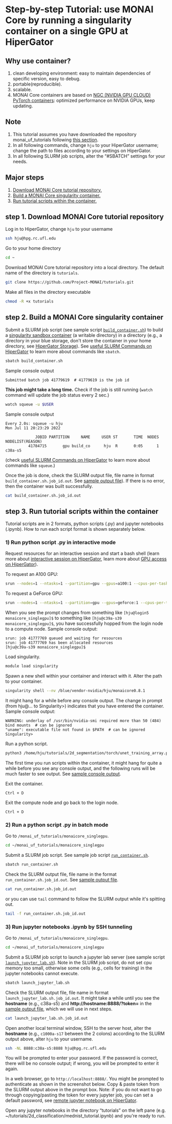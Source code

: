 # Step-by-step Tutorial: use MONAI Core by running a singularity container on a single GPU at HiperGator
## **Why use container?**
1. clean developing environment: easy to maintain dependencies of specific version, easy to debug.
2. portable(reproducible).
3. scalable.
4. MONAI Core containers are based on [NGC (NVIDIA GPU CLOUD) PyTorch containers](https://catalog.ngc.nvidia.com/orgs/nvidia/containers/pytorch): optimized performance on NVIDIA GPUs, keep updating.

## **Note**
1. This tutorial assumes you have downloaded the repository monai_uf_tutorials following [this section](../README.md/#download-this-repository-on-hipergator).
2. In all following commands, change `hju` to your HiperGator username; change the path to files according to your settings on HiperGator. 
3. In all following SLURM job scripts, alter the “#SBATCH” settings for your needs.


## **Major steps**
1. [Download MONAI Core tutorial repository.](#step-1-download-monai-core-tutorial-repository)
2. [Build a MONAI Core singularity container.](#step-2-build-a-monai-core-singularity-container)
3. [Run tutorial scripts within the container.](#step-3-run-tutorial-scripts-within-the-container)

## **step 1. Download MONAI Core tutorial repository**
Log in to HiperGator, change `hju` to your username

```bash
ssh hju@hpg.rc.ufl.edu
```

Go to your home directory 

```bash
cd ~
```

Download MONAI Core tutorial repository into a local directory. The default name of the directory is `tutorials`. 

```bash
git clone https://github.com/Project-MONAI/tutorials.git
```

Make all files in the directory executable

```bash
chmod -R +x tutorials
```

## **step 2. Build a MONAI Core singularity container**
Submit a SLURM job script (see sample script [`build_container.sh`](build_container.sh)) to build a [singularity sandbox container](https://docs.sylabs.io/guides/3.7/user-guide/build_a_container.html?highlight=sandbox#creating-writable-sandbox-directories) (a writable directory) in a directory (e.g., a directory in your blue storage, don't store the container in your home directory, see [HiperGator Storage](https://help.rc.ufl.edu/doc/Storage)). See [useful SLURM Commands on HiperGator](https://help.rc.ufl.edu/doc/SLURM_Commands) to learn more about commands like `sbatch`.

```bash
sbatch build_container.sh
```

Sample console output

```shell
Submitted batch job 41779619  # 41779619 is the job id
```

**This job might take a long time.** Check if the job is still running (`watch` command will update the job status every 2 sec.)

```bash
watch squeue -u $USER
```

Sample console output
```shell
Every 2.0s: squeue -u hju                                                                       Mon Jul 11 20:23:29 2022

             JOBID PARTITION     NAME     USER ST       TIME  NODES NODELIST(REASON)
          41784715       gpu build_co      hju  R       0:05      1 c38a-s5
```
(check [useful SLURM Commands on HiperGator](https://help.rc.ufl.edu/doc/SLURM_Commands) to learn more about commands like `squeue`.)

Once the job is done, check the SLURM output file, file name in format `build_container.sh.job_id.out`. See [sample output file](build_container.sh.job_id.out)). If there is no error, then the container was built successfully.

```bash
cat build_container.sh.job_id.out 
```


## **step 3. Run tutorial scripts within the container** 
Tutorial scripts are in 2 formats, python scripts (.py) and jupyter notebooks (.ipynb). How to run each script format is shown separately below. 

### **1) Run python script .py in interactive mode**
Request resources for an interactive session and start a bash shell (learn more about [interactive session on HiperGator](https://help.rc.ufl.edu/doc/Development_and_Testing), learn more about [GPU access on HiperGator](https://help.rc.ufl.edu/doc/GPU_Access)). 

To request an A100 GPU:

```bash
srun --nodes=1 --ntasks=1 --partition=gpu --gpus=a100:1 --cpus-per-task=2 --mem-per-cpu 64gb --time=03:00:00 --pty -u bash -i
```

To request a GeForce GPU:

```bash
srun --nodes=1 --ntasks=1 --partition=gpu --gpus=geforce:1 --cpus-per-task=2 --mem-per-cpu 64gb --time=03:00:00 --pty -u bash -i
```

When you see the prompt changes from something like ```[hju@login5 monaicore_singlegpu]$``` to something like ```[hju@c39a-s39 monaicore_singlegpu]$```, you have successfully hopped from the login node to a compute node. Sample console output:

```shell
srun: job 41777769 queued and waiting for resources
srun: job 41777769 has been allocated resources
[hju@c39a-s39 monaicore_singlegpu]$
```

Load singularity.

```bash
module load singularity
```

Spawn a new shell within your container and interact with it. Alter the path to your container. 

```bash
singularity shell --nv /blue/vendor-nvidia/hju/monaicore0.8.1
```

It might hang for a while before any console output. The change in prompt (from hju@... to Singularity>) indicates that you have entered the container. Sample console output:

```shell
WARNING: underlay of /usr/bin/nvidia-smi required more than 50 (484) bind mounts  # can be ignored
"uname": executable file not found in $PATH  # can be ignored
Singularity>
```

Run a python script.

```bash
python3 /home/hju/tutorials/2d_segmentation/torch/unet_training_array.py
```

The first time you run scripts within the container, it might hang for quite a while before you see any console output, and the following runs will be much faster to see output. See [sample console output](interactive_python_console.out).

Exit the container.

```
Ctrl + D
```

Exit the compute node and go back to the login node.

```
Ctrl + D
```

### **2) Run a python script .py in batch mode**
Go to `/monai_uf_tutorials/monaicore_singlegpu`.

```bash
cd ~/monai_uf_tutorials/monaicore_singlegpu
```

Submit a SLURM job script. See sample job script [`run_container.sh`](run_container.sh).

```bash
sbatch run_container.sh
```

Check the SLURM output file, file name in the format `run_container.sh.job_id.out`. See [sample output file](run_container.sh.job_id.out).

```bash
cat run_container.sh.job_id.out
```

or you can use `tail` command to follow the SLURM output while it's spitting out. 
```bash
tail -f run_container.sh.job_id.out
```

### **3) Run jupyter notebooks .ipynb by SSH tunneling**
Go to `/monai_uf_tutorials/monaicore_singlegpu`.

```bash
cd ~/monai_uf_tutorials/monaicore_singlegpu
```

Submit a SLURM job script to launch a jupyter lab server (see sample script [`launch_jupyter_lab.sh`](launch_jupyter_lab.sh)). Note in the SLURM job script, do not set cpu memory too small, otherwise some cells (e.g., cells for training) in the jupyter notebooks cannot execute. 

```bash
sbatch launch_jupyter_lab.sh
```

Check the SLURM output file, file name in format `launch_jupyter_lab.sh.job_id.out`. It might take a while until you see the **hostname** (e.g., c38a-s5) and **http://hostname:8888/?token=** in the [sample output file](launch_jupyter_labe.sh.job_id.out), which we will use in next steps.

```bash
cat launch_jupyter_lab.sh.job_id.out
```

Open another local terminal window, SSH to the server host, alter the **hostname** (e.g., `c1000a-s17` between the 2 colons) according to the SLURM output above, alter `hju` to your username. 

```bash
ssh -NL 8888:c38a-s5:8888 hju@hpg.rc.ufl.edu
```

You will be prompted to enter your password. If the password is correct, there will be no console output; if wrong, you will be prompted to enter it again.

In a web browser, go to `http://localhost:8888/`. You might be prompted to authenticate as shown in the screenshot below. Copy & paste token from the SLURM output above in the prompt box. Note: if you do not want to go through copying/pasting the token for every jupyter job, you can set a default password, see [remote jupyter notebook on HiperGator](https://help.rc.ufl.edu/doc/Remote_Jupyter_Notebook).

Open any jupyter notebooks in the directory “tutorials” on the left pane (e.g. ~/tutorials/2d_classification/mednist_tutorial.ipynb) and you're ready to run.
















